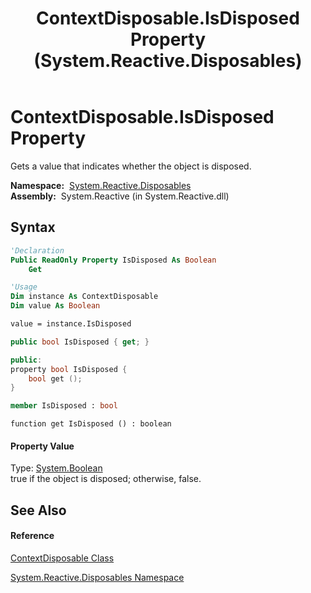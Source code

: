 ﻿---
title: ContextDisposable.IsDisposed Property  (System.Reactive.Disposables)
TOCTitle: IsDisposed Property
ms:assetid: P:System.Reactive.Disposables.ContextDisposable.IsDisposed
ms:mtpsurl: https://msdn.microsoft.com/en-us/library/system.reactive.disposables.contextdisposable.isdisposed(v=VS.103)
ms:contentKeyID: 36069105
ms.date: 06/28/2011
mtps_version: v=VS.103
f1_keywords:
- System.Reactive.Disposables.ContextDisposable.get_IsDisposed
- System.Reactive.Disposables.ContextDisposable.IsDisposed
dev_langs:
- CSharp
- JScript
- VB
- FSharp
- c++
---

# ContextDisposable.IsDisposed Property

Gets a value that indicates whether the object is disposed.

**Namespace:**  [System.Reactive.Disposables](hh229090\(v=vs.103\).md)  
**Assembly:**  System.Reactive (in System.Reactive.dll)

## Syntax

``` vb
'Declaration
Public ReadOnly Property IsDisposed As Boolean
    Get
```

``` vb
'Usage
Dim instance As ContextDisposable
Dim value As Boolean

value = instance.IsDisposed
```

``` csharp
public bool IsDisposed { get; }
```

``` c++
public:
property bool IsDisposed {
    bool get ();
}
```

``` fsharp
member IsDisposed : bool
```

``` jscript
function get IsDisposed () : boolean
```

#### Property Value

Type: [System.Boolean](https://msdn.microsoft.com/en-us/library/a28wyd50)  
true if the object is disposed; otherwise, false.  

## See Also

#### Reference

[ContextDisposable Class](hh229422\(v=vs.103\).md)

[System.Reactive.Disposables Namespace](hh229090\(v=vs.103\).md)

